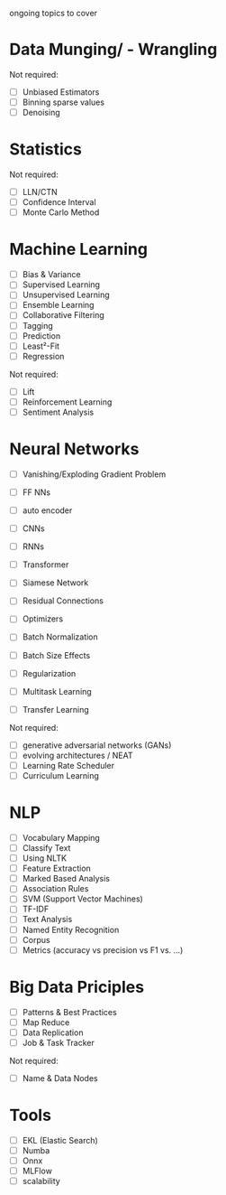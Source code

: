 ongoing topics to cover

# Data Munging/ - Wrangling
Not required:
- [ ] Unbiased Estimators
- [ ] Binning sparse values
- [ ] Denoising

# Statistics
Not required:
- [ ] LLN/CTN
- [ ] Confidence Interval
- [ ] Monte Carlo Method

# Machine Learning
- [ ] Bias & Variance
- [ ] Supervised Learning
- [ ] Unsupervised Learning
- [ ] Ensemble Learning
- [ ] Collaborative Filtering
- [ ] Tagging
- [ ] Prediction
- [ ] Least²-Fit
- [ ] Regression
 
Not required:
- [ ] Lift
- [ ] Reinforcement Learning
- [ ] Sentiment Analysis

# Neural Networks
- [ ] Vanishing/Exploding Gradient Problem
- [ ] FF NNs
- [ ] auto encoder
- [ ] CNNs
- [ ] RNNs
- [ ] Transformer
- [ ] Siamese Network
- [ ] Residual Connections
- [ ] Optimizers
- [ ] Batch Normalization
- [ ] Batch Size Effects
- [ ] Regularization
- [ ] Multitask Learning
- [ ] Transfer Learning


Not required:
- [ ] generative adversarial networks (GANs)
- [ ] evolving architectures / NEAT
- [ ] Learning Rate Scheduler
- [ ] Curriculum Learning

# NLP
- [ ] Vocabulary Mapping
- [ ] Classify Text
- [ ] Using NLTK
- [ ] Feature Extraction
- [ ] Marked Based Analysis
- [ ] Association Rules
- [ ] SVM (Support Vector Machines)
- [ ] TF-IDF
- [ ] Text Analysis
- [ ] Named Entity Recognition
- [ ] Corpus
- [ ] Metrics (accuracy vs precision vs F1 vs. ...)

# Big Data Priciples
- [ ] Patterns & Best Practices
- [ ] Map Reduce
- [ ] Data Replication
- [ ] Job & Task Tracker

Not required:
- [ ] Name & Data Nodes


# Tools
- [ ] EKL (Elastic Search)
- [ ] Numba
- [ ] Onnx
- [ ] MLFlow
- [ ] scalability
